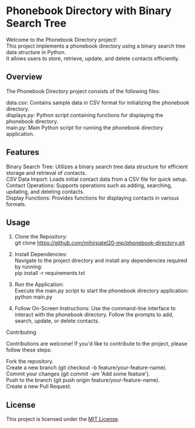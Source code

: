 # Phonebook Directory with Binary Search Tree

Welcome to the Phonebook Directory project!  
This project implements a phonebook directory using a binary search tree data structure in Python.  
It allows users to store, retrieve, update, and delete contacts efficiently.  

## Overview

The Phonebook Directory project consists of the following files:  

data.csv: Contains sample data in CSV format for initializing the phonebook directory.  
displays.py: Python script containing functions for displaying the phonebook directory.  
main.py: Main Python script for running the phonebook directory application.  

## Features

Binary Search Tree: Utilizes a binary search tree data structure for efficient storage and retrieval of contacts.  
CSV Data Import: Loads initial contact data from a CSV file for quick setup.  
Contact Operations: Supports operations such as adding, searching, updating, and deleting contacts.  
Display Functions: Provides functions for displaying contacts in various formats.  

## Usage

1. Clone the Repository:  
    git clone https://github.com/mihirpatel20-mp/phonebook-directory.git  
2. Install Dependencies:  
    Navigate to the project directory and install any dependencies required by running:  
        pip install -r requirements.txt  
  
3. Run the Application:  
    Execute the main.py script to start the phonebook directory application:  
        python main.py  
4. Follow On-Screen Instructions:
    Use the command-line interface to interact with the phonebook directory. Follow the prompts to add, search, update, or delete contacts.

   
Contributing

Contributions are welcome! If you'd like to contribute to the project, please follow these steps:  

Fork the repository.  
Create a new branch (git checkout -b feature/your-feature-name).  
Commit your changes (git commit -am 'Add some feature').  
Push to the branch (git push origin feature/your-feature-name).  
Create a new Pull Request.  

## License

This project is licensed under the [MIT License](LICENSE).
